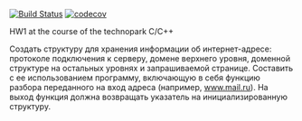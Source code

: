 [![Build Status](https://travis-ci.com/TimRazumov/Technopark-C.svg?branch=hw-1)](https://travis-ci.com/TimRazumov/Technopark-C)
[![codecov](https://codecov.io/gh/TimRazumov/Technopark-C/branch/hw-1/graph/badge.svg)](https://codecov.io/gh/TimRazumov/Technopark-C)

HW1 at the course of the technopark C/C++

Создать структуру для хранения информации об интернет-адресе: протоколе подключения к серверу, 
домене верхнего уровня, доменной структуре на остальных уровнях и запрашиваемой странице. 
Составить с ее использованием программу, включающую в себя функцию разбора переданного на вход адреса (например, www.mail.ru). 
На выход функция должна возвращать указатель на инициализированную структуру.
